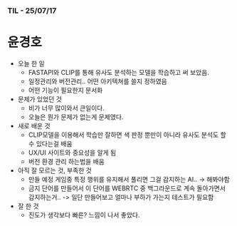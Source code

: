 ### TIL - 25/07/17

# 윤경호

* 오늘 한 일
  * FASTAPI와 CLIP를 통해 유사도 분석하는 모델을 학습하고 써 보았음.
  * 일정관리와 버전관리.. 어떤 아키텍쳐를 쓸지 정하였음
  * 어떤 기능이 필요한지 문서화
* 문제가 있었던 것
  * 비가 너무 많이와서 큰일이다.
  * 오늘은 뭔가 문제가 없는게 문제였다.
* 새로 배운 것
  * CLIP모델을 이용해서 학습만 잘하면 색 판정 뿐만이 아니라 유사도 분석도 할 수 있다는걸 배움
  * UX/UI 사이트와 중요성을 알게 됨
  * 버전 환경 관리 하는법을 배움
* 아직 잘 모르는 것, 부족한 것
  * 만들 예정 게임중 특정 행위를 유지해서 풀리면 그걸 감지하는 AI.. -> 해봐야함
  * 금지 단어를 만들어서 이 단어를 WEBRTC 중 백그라운드로 계속 돌아가면서 감지하는거.. -> 일단 만들어보고 얼마나 부하가 가는지 테스트가 필요함
* 잘 한 것
  * 진도가 생각보다 빠른? 느낌이 나서 좋았다.